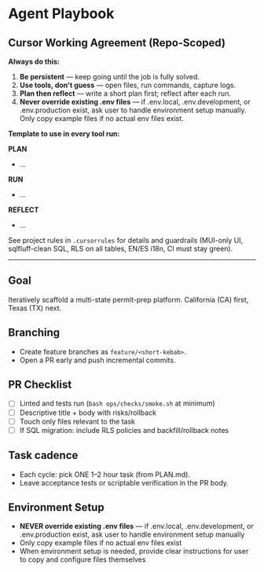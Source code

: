 # Agent Playbook

## Cursor Working Agreement (Repo-Scoped)

**Always do this:**

1. **Be persistent** — keep going until the job is fully solved.
2. **Use tools, don't guess** — open files, run commands, capture logs.
3. **Plan then reflect** — write a short plan first; reflect after each run.
4. **Never override existing .env files** — if .env.local, .env.development, or .env.production exist, ask user to handle environment setup manually. Only copy example files if no actual env files exist.

**Template to use in every tool run:**

**PLAN**

- …

**RUN**

- …

**REFLECT**

- …

See project rules in `.cursorrules` for details and guardrails (MUI-only UI, sqlfluff-clean SQL, RLS on all tables, EN/ES i18n, CI must stay green).

---

## Goal

Iteratively scaffold a multi-state permit-prep platform. California (CA) first, Texas (TX) next.

## Branching

- Create feature branches as `feature/<short-kebab>`.
- Open a PR early and push incremental commits.

## PR Checklist

- [ ] Linted and tests run (`bash ops/checks/smoke.sh` at minimum)
- [ ] Descriptive title + body with risks/rollback
- [ ] Touch only files relevant to the task
- [ ] If SQL migration: include RLS policies and backfill/rollback notes

## Task cadence

- Each cycle: pick ONE 1–2 hour task (from PLAN.md).
- Leave acceptance tests or scriptable verification in the PR body.

## Environment Setup

- **NEVER override existing .env files** — if .env.local, .env.development, or .env.production exist, ask user to handle environment setup manually
- Only copy example files if no actual env files exist
- When environment setup is needed, provide clear instructions for user to copy and configure files themselves
